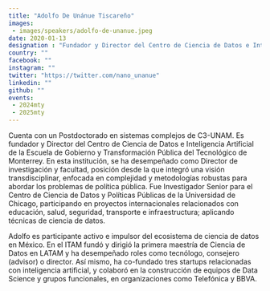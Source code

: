 ```yaml
---
title: "Adolfo De Unánue Tiscareño"
images:
 - images/speakers/adolfo-de-unanue.jpeg
date: 2020-01-13
designation : "Fundador y Director del Centro de Ciencia de Datos e Inteligencia Artificial de la Escuela de Gobierno y Transformación Pública del Tecnológico de Monterrey"
country: ""
facebook: "" 
instagram: ""
twitter: "https://twitter.com/nano_unanue"
linkedin: ""
github: ""
events: 
 - 2024mty
 - 2025mty
---
```


Cuenta con un Postdoctorado en sistemas complejos de C3-UNAM. Es fundador y Director del Centro de Ciencia de Datos e Inteligencia Artificial de la Escuela de Gobierno y Transformación Pública del Tecnológico de Monterrey. En esta institución, se ha desempeñado como Director de investigación y facultad, posición desde la que integró una visión transdisciplinar, enfocada en complejidad y metodologías robustas para abordar los problemas de política pública. Fue Investigador Senior para el Centro de Ciencia de Datos y Políticas Públicas de la Universidad de Chicago, participando en proyectos internacionales relacionados con educación, salud, seguridad, transporte e infraestructura; aplicando técnicas de ciencia de datos.

Adolfo es participante activo e impulsor del ecosistema de ciencia de datos en México. En el ITAM fundó y dirigió la primera maestría de Ciencia de Datos en LATAM y ha desempeñado roles como tecnólogo, consejero (advisor) o director. Así mismo, ha co-fundado tres startups relacionadas con inteligencia artificial, y colaboró en la construcción de equipos de Data Science y grupos funcionales, en organizaciones como Telefónica y BBVA.